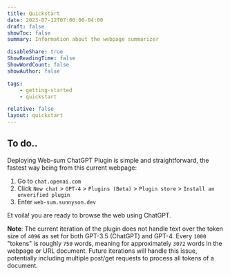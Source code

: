 ```yaml
---
title: Quickstart
date: 2023-07-12T07:00:00-04:00
draft: false
showToc: false
summary: Information about the webpage summarizer

disableShare: true
ShowReadingTime: false
ShowWordCount: false
showAuthor: false

tags:
    - getting-started
    - quickstart

relative: false
layout: quickstart
---
```


## To do..

Deploying Web-sum ChatGPT Plugin is simple and straightforward, the fastest way being from this current webpage:

1. Go to `chat.openai.com`
2. Click `New chat` > `GPT-4` > `Plugins (Beta)` > `Plugin store` > `Install an unverified plugin`
3. Enter `web-sum.sunnyson.dev`

Et voilà! you are ready to browse the web using ChatGPT.

**Note**: The current iteration of the plugin does not handle text over the token size of `4096` as set for both GPT-3.5 (ChatGPT) and GPT-4. Every `1000` "tokens" is roughly `750` words, meaning for approximately `3072` words in the webpage or URL document. Future iterations will handle this issue, potentially including multiple post/get requests to process all tokens of a document.